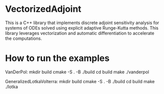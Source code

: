 # VectorizedAdjoint
This is a C++ library that implements discrete adjoint sensitivity analysis for systems of ODEs solved using explicit adaptive Runge-Kutta methods. This library leverages vectorization and automatic differentiation to accelerate the computations.


# How to run the examples
VanDerPol:
mkdir build
cmake -S . -B ./build
cd build
make
./vanderpol <tolerance>

GeneralizedLotkaVolterra:
mkdir build
cmake -S . -B ./build
cd build
make
./lotka <tolerance> <N>